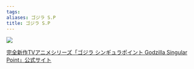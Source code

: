 ```yaml
---
tags: 
aliases: ゴジラ S.P
title: ゴジラ S.P
---
```


![](https://godzilla-sp.jp/images/character/chara_6_thumb.png)

[完全新作TVアニメシリーズ「ゴジラ シンギュラポイント Godzilla Singular Point」公式サイト](https://godzilla-sp.jp/)